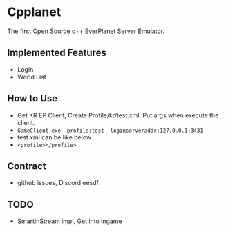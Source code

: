 # Cpplanet
 The first Open Source c++ EverPlanet Server Emulator.
## Implemented Features
  - Login
  - World List
## How to Use
  - Get KR EP Client, Create Profile/kr/test.xml, Put args when execute the client.
  - `GameClient.exe -profile:test -loginserveraddr:127.0.0.1:3431`
  - test.xml can be like below
  - `<profile></profile>`
## Contract
  - github issues, Discord eesdf
## TODO
  - SmartInStream impl, Get into ingame
